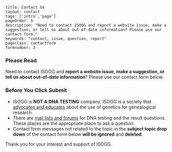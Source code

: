 ```
title: Contact Us
layout: contact
tags: ['intro','page']
pageOrder: 5
description: "Need to contact ISOOG and report a website issue, make a suggestion, or tell us about out-of-date information? Please use our contact form."
keywords: "contact, issue, question, report"
pageclass: contactform
formnumber: 3
```

### Please Read

Need to contact ISOOG and **report a website issue, make a suggestion, or tell us about out-of-date information**? Please use our contact form below.

### Before You Click Submit

 - ISOGG is **NOT A DNA TESTING** company. ISOGG is a society that [advocates and educates](https://isogg.org/#our-mission) about the use of genetics for genealogical research.
 - There are [mail lists and forums](http://isogg.org/wiki/Genetic_genealogy_mailing_lists) for DNA testing and the result questions. These places are the appropriate place to ask a question.
 - Contact form messages not related to the topic in the **subject topic drop down** of the contact form below **will be ignored** and **deleted**.

Thank you for your interest and support of ISOGG.

